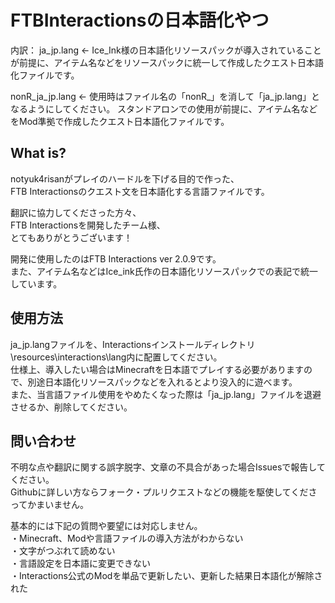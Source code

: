 # FTBInteractionsの日本語化やつ

内訳：
ja_jp.lang <- Ice_Ink様の日本語化リソースパックが導入されていることが前提に、アイテム名などをリソースパックに統一して作成したクエスト日本語化ファイルです。

nonR_ja_jp.lang <- 使用時はファイル名の「nonR_」を消して「ja_jp.lang」となるようにしてください。
	スタンドアロンでの使用が前提に、アイテム名などをMod準拠で作成したクエスト日本語化ファイルです。


## What is?

notyuk4risanがプレイのハードルを下げる目的で作った、  
FTB Interactionsのクエスト文を日本語化する言語ファイルです。  

翻訳に協力してくださった方々、  
FTB Interactionsを開発したチーム様、  
とてもありがとうございます！  
  
開発に使用したのはFTB Interactions ver 2.0.9です。  
また、アイテム名などはIce_ink氏作の日本語化リソースパックでの表記で統一しています。  


## 使用方法

ja_jp.langファイルを、Interactionsインストールディレクトリ\resources\interactions\lang内に配置してください。  
仕様上、導入したい場合はMinecraftを日本語でプレイする必要がありますので、別途日本語化リソースパックなどを入れるとより没入的に遊べます。  
また、当言語ファイル使用をやめたくなった際は「ja_jp.lang」ファイルを退避させるか、削除してください。  
  
  
## 問い合わせ

不明な点や翻訳に関する誤字脱字、文章の不具合があった場合Issuesで報告してください。  
Githubに詳しい方ならフォーク・プルリクエストなどの機能を駆使してくださってかまいません。

基本的には下記の質問や要望には対応しません。  
・Minecraft、Modや言語ファイルの導入方法がわからない  
・文字がつぶれて読めない  
・言語設定を日本語に変更できない  
・Interactions公式のModを単品で更新したい、更新した結果日本語化が解除された  
